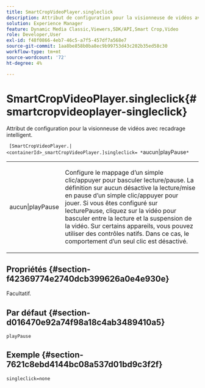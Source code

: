 ```yaml
---
title: SmartCropVideoPlayer.singleclick
description: Attribut de configuration pour la visionneuse de vidéos avec recadrage intelligent.
solution: Experience Manager
feature: Dynamic Media Classic,Viewers,SDK/API,Smart Crop,Video
role: Developer,User
exl-id: f48f0866-4eb7-46c5-a7f5-457df7a568e7
source-git-commit: 1aa8be858b0ba8ec9b99753d43c202b35ed58c30
workflow-type: tm+mt
source-wordcount: '72'
ht-degree: 4%

---
```


# SmartCropVideoPlayer.singleclick{#smartcropvideoplayer-singleclick}

Attribut de configuration pour la visionneuse de vidéos avec recadrage intelligent.

` [SmartCropVideoPlayer.|<containerId>_smartCropVideoPlayer.]singleclick= *`aucun|playPause`*`

<table id="table_C616483932C2482CA9794DDD7313FD7C"> 
 <tbody> 
  <tr> 
   <td colname="col1"> <p> <span class="codeph"><span class="varname"> aucun|playPause</span> </span> </p> </td> 
   <td colname="col2"> <p> Configure le mappage d’un simple clic/appuyer pour basculer lecture/pause. La définition sur <span class="codeph"> aucun</span> désactive la lecture/mise en pause d’un simple clic/appuyer pour jouer. Si vous êtes configuré sur <span class="codeph"> lecturePause</span>, cliquez sur la vidéo pour basculer entre la lecture et la suspension de la vidéo. Sur certains appareils, vous pouvez utiliser des contrôles natifs. Dans ce cas, <span class="codeph"> le comportement d’un seul clic</span> est désactivé. </p> </td> 
  </tr> 
 </tbody> 
</table>

## Propriétés {#section-f42369774e2740dcb399626a0e4e930e}

Facultatif.

## Par défaut {#section-d016470e92a74f98a18c4ab3489410a5}

`playPause`

## Exemple {#section-7621c8ebd4144bc08a537d01bd9c3f2f}

```
singleclick=none
```
